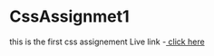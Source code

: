 # CssAssignmet1
this is the first css assignement
 Live link -<a href="https://rawcdn.githack.com/rishabhyadav3171/CssAssignmet1/770f04342846da19351f42b2209e02dd41dc2e33/index.html"> click here
 </a>
